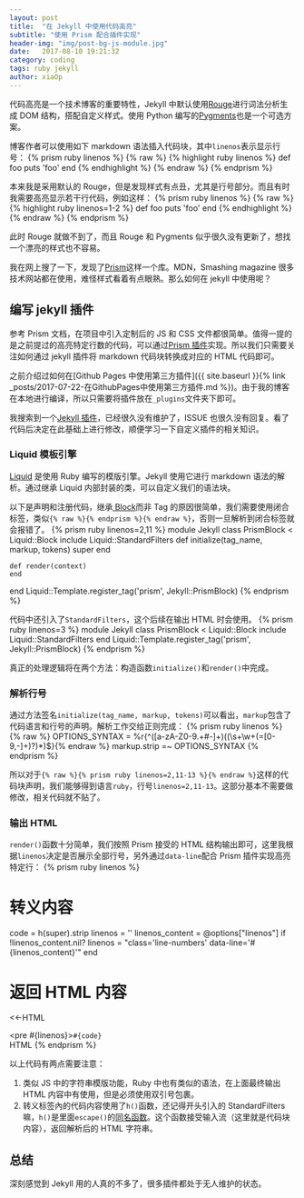 ```yaml
---
layout: post
title:  "在 Jekyll 中使用代码高亮"
subtitle: "使用 Prism 配合插件实现"
header-img: "img/post-bg-js-module.jpg"
date:   2017-08-10 19:21:32
category: coding
tags: ruby jekyll
author: xiaOp
---
```


代码高亮是一个技术博客的重要特性，Jekyll 中默认使用[Rouge](http://jekyllrb.com/docs/templates/#code-snippet-highlighting)进行词法分析生成 DOM 结构，搭配自定义样式。使用 Python 编写的[Pygments](http://pygments.org/)也是一个可选方案。

博客作者可以使用如下 markdown 语法插入代码块，其中`linenos`表示显示行号：
{% prism ruby linenos %}
{% raw %}
{% highlight ruby linenos %}
    def foo
      puts 'foo'
    end
{% endhighlight %}
{% endraw %}
{% endprism %}

本来我是采用默认的 Rouge，但是发现样式有点丑，尤其是行号部分。而且有时我需要高亮显示若干行代码，例如这样：
{% prism ruby linenos %}
{% raw %}
{% highlight ruby linenos=1-2 %}
    def foo
      puts 'foo'
    end
{% endhighlight %}
{% endraw %}
{% endprism %}

此时 Rouge 就做不到了，而且 Rouge 和 Pygments 似乎很久没有更新了，想找一个漂亮的样式也不容易。

我在网上搜了一下，发现了[Prism](http://prismjs.com/)这样一个库。MDN，Smashing magazine 很多技术网站都在使用，难怪样式看着有点眼熟。那么如何在 jekyll 中使用呢？

## 编写 jekyll 插件

参考 Prism 文档，在项目中引入定制后的 JS 和 CSS 文件都很简单。值得一提的是之前提过的高亮特定行数的代码，可以通过[Prism 插件](http://prismjs.com/plugins/line-highlight/)实现。所以我们只需要关注如何通过 jekyll 插件将 markdown 代码块转换成对应的 HTML 代码即可。

之前介绍过如何在[Github Pages 中使用第三方插件]({{ site.baseurl }}{% link _posts/2017-07-22-在GithubPages中使用第三方插件.md %})。由于我的博客在本地进行编译，所以只需要将插件放在`_plugins`文件夹下即可。

我搜索到一个[Jekyll 插件](https://github.com/gmurphey/jekyll-prism-plugin)，已经很久没有维护了，ISSUE 也很久没有回复。看了代码后决定在此基础上进行修改，顺便学习一下自定义插件的相关知识。

### Liquid 模板引擎

[Liquid](https://github.com/Shopify/liquid) 是使用 Ruby 编写的模版引擎。Jekyll 使用它进行 markdown 语法的解析。通过继承 Liquid 内部封装的类，可以自定义我们的语法块。

以下是声明和注册代码，继承[ Block](http://www.rubydoc.info/gems/liquid/Liquid/Block)而非 Tag 的原因很简单，我们需要使用闭合标签，类似`{% raw %}{% endprism %}{% endraw %}`，否则一旦解析到闭合标签就会报错了。
{% prism ruby linenos=2,11 %}
module Jekyll
  class PrismBlock < Liquid::Block
    include Liquid::StandardFilters
    def initialize(tag_name, markup, tokens)
        super
    end

    def render(context)
    end
end
Liquid::Template.register_tag('prism', Jekyll::PrismBlock)
{% endprism %}

代码中还引入了`StandardFilters`，这个后续在输出 HTML 时会使用。
{% prism ruby linenos=3 %}
module Jekyll
  class PrismBlock < Liquid::Block
    include Liquid::StandardFilters
end
Liquid::Template.register_tag('prism', Jekyll::PrismBlock)
{% endprism %}

真正的处理逻辑将在两个方法：构造函数`initialize()`和`render()`中完成。

### 解析行号

通过方法签名`initialize(tag_name, markup, tokens)`可以看出，`markup`包含了代码语言和行号的声明。解析工作交给正则完成：
{% prism ruby linenos %}
{% raw %}
OPTIONS_SYNTAX = %r{^([a-zA-Z0-9.+#-]+)((\s+\w+(=[0-9,-]+)?)*)$}{% endraw %}
markup.strip =~ OPTIONS_SYNTAX
{% endprism %}

所以对于`{% raw %}{% prism ruby linenos=2,11-13 %}{% endraw %}`这样的代码块声明，我们能够得到语言`ruby`，行号`linenos=2,11-13`。这部分基本不需要做修改，相关代码就不贴了。

### 输出 HTML

`render()`函数十分简单，我们按照 Prism 接受的 HTML 结构输出即可，这里我根据`linenos`决定是否展示全部行号，另外通过`data-line`配合 Prism 插件实现高亮特定行：
{% prism ruby linenos %}
# 转义内容
code = h(super).strip
linenos = ''
linenos_content = @options["linenos"]
if !linenos_content.nil?
    linenos = "class='line-numbers' data-line='#{linenos_content}'"
end
# 返回 HTML 内容
<<-HTML
    <div>
      <pre #{linenos}><code class='language-#{@lang}'>#{code}</code></pre>
    </div>
HTML
{% endprism %}

以上代码有两点需要注意：
1. 类似 JS 中的字符串模版功能，Ruby 中也有类似的语法，在上面最终输出 HTML 内容中有使用，但是必须使用双引号包裹。
2. 转义标签內的代码内容使用了`h()`函数，还记得开头引入的 StandardFilters 嘛，`h()`是里面`escape()`的[同名函数](https://github.com/Shopify/liquid/blob/master/lib/liquid/standardfilters.rb#L35-L38)。这个函数接受输入流（这里就是代码块内容），返回解析后的 HTML 字符串。

## 总结

深刻感觉到 Jekyll 用的人真的不多了，很多插件都处于无人维护的状态。
